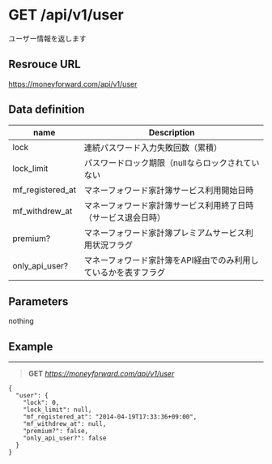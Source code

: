 # GET /api/v1/user
ユーザー情報を返します

## Resrouce URL
https://moneyforward.com/api/v1/user

## Data definition

name | Description 
-----------|------------------------
lock | 連続パスワード入力失敗回数（累積）
lock_limit | パスワードロック期限（nullならロックされていない
mf_registered_at | マネーフォワード家計簿サービス利用開始日時
mf_withdrew_at | マネーフォワード家計簿サービス利用終了日時（サービス退会日時）
premium? | マネーフォワード家計簿プレミアムサービス利用状況フラグ
only_api_user? | マネーフォワード家計簿をAPI経由でのみ利用しているかを表すフラグ

## Parameters
nothing

## Example
***
> **GET** *https://moneyforward.com/api/v1/user*

    {
      "user": {
        "lock": 0,
        "lock_limit": null,
        "mf_registered_at": "2014-04-19T17:33:36+09:00",
        "mf_withdrew_at": null,
        "premium?": false,
        "only_api_user?": false
      }
    }
    